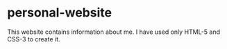 # personal-website
This website contains information about me. I have used only HTML-5 and CSS-3 to create it.
